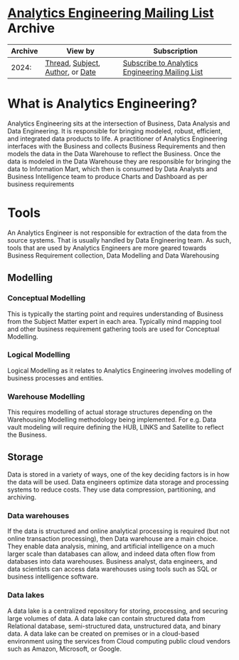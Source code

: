 # [Analytics Engineering Mailing List](https://analyticsengineering.net/mailman/listinfo/wranglers) Archive

|Archive| 	View by| Subscription |
|-------|----------|------|
|2024:| 	[Thread](/2024/thread.html), [Subject](/2024/subject.html), [Author](/2024/author.html), or [Date](/2024/date.html)| [Subscribe to Analytics Engineering Mailing List](https://analyticsengineering.net/mailman/listinfo/wranglers)|


# What is Analytics Engineering?
Analytics Engineering sits at the intersection of Business, Data Analysis and Data Engineering. It is responsible for bringing modeled, robust, efficient, and integrated data products to life. A practitioner of Analytics Engineering interfaces with the Business and collects Business Requirements and then models the data in the Data Warehouse to reflect the Business. Once the data is modeled in the Data Warehouse they are responsible for bringing the data to Information Mart, which then is consumed by Data Analysts and Business Intelligence team to produce Charts and Dashboard as per business requirements

# Tools
An Analytics Engineer is not responsible for extraction of the data from the source systems. That is usually handled by Data Engineering team. As such, tools that are used by Analytics Engineers are more geared towards Business Requirement collection, Data Modelling and Data Warehousing 

## Modelling

### Conceptual Modelling
This is typically the starting point and requires understanding of Business from the Subject Matter expert in each area. Typically mind mapping tool and other business requirement gathering tools are used for Conceptual Modelling.

### Logical Modelling
Logical Modelling as it relates to Analytics Engineering involves modelling of business processes and entities.

### Warehouse Modelling
This requires modelling of actual storage structures depending on the Warehousing Modelling methodology being implemented. For e.g. Data vault modeling will require defining the HUB, LINKS and Satellite to reflect the Business.

## Storage
Data is stored in a variety of ways, one of the key deciding factors is in how the data will be used. Data engineers optimize data storage and processing systems to reduce costs. They use data compression, partitioning, and archiving.

### Data warehouses

If the data is structured and online analytical processing is required (but not online transaction processing), then Data warehouse are a main choice. They enable data analysis, mining, and artificial intelligence on a much larger scale than databases can allow, and indeed data often flow from databases into data warehouses. Business analyst, data engineers, and data scientists can access data warehouses using tools such as SQL or business intelligence software.

### Data lakes 
A data lake is a centralized repository for storing, processing, and securing large volumes of data. A data lake can contain structured data from Relational database, semi-structured data, unstructured data, and binary data. A data lake can be created on premises or in a cloud-based environment using the services from Cloud computing public cloud vendors such as Amazon, Microsoft, or Google.
